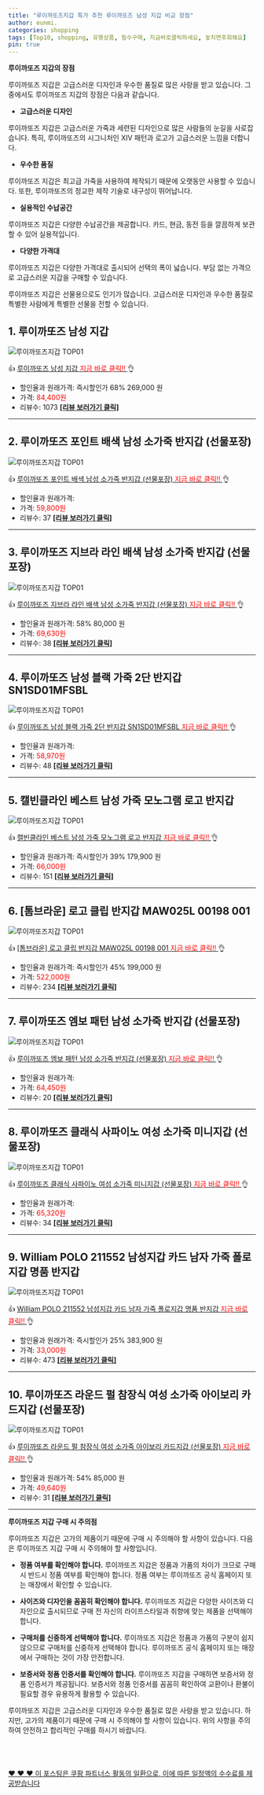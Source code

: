 ```yaml
---
title: "루이까또즈지갑 특가 추천 루이까또즈 남성 지갑 비교 장점"
author: eunmi.
categories: shopping
tags: [Top10, shopping, 유행상품, 필수구매, 지금바로클릭하세요, 놓치면후회해요]
pin: true
---
```

**루이까또즈 지갑의 장점**

루이까또즈 지갑은 고급스러운 디자인과 우수한 품질로 많은 사랑을 받고 있습니다. 그 중에서도 루이까또즈 지갑의 장점은 다음과 같습니다.

* **고급스러운 디자인**

루이까또즈 지갑은 고급스러운 가죽과 세련된 디자인으로 많은 사람들의 눈길을 사로잡습니다. 특히, 루이까또즈의 시그니처인 XIV 패턴과 로고가 고급스러운 느낌을 더합니다.

* **우수한 품질**

루이까또즈 지갑은 최고급 가죽을 사용하여 제작되기 때문에 오랫동안 사용할 수 있습니다. 또한, 루이까또즈의 정교한 제작 기술로 내구성이 뛰어납니다.

* **실용적인 수납공간**

루이까또즈 지갑은 다양한 수납공간을 제공합니다. 카드, 현금, 동전 등을 깔끔하게 보관할 수 있어 실용적입니다.

* **다양한 가격대**

루이까또즈 지갑은 다양한 가격대로 출시되어 선택의 폭이 넓습니다. 부담 없는 가격으로 고급스러운 지갑을 구매할 수 있습니다.

루이까또즈 지갑은 선물용으로도 인기가 많습니다. 고급스러운 디자인과 우수한 품질로 특별한 사람에게 특별한 선물을 전할 수 있습니다.

   

## 1. 루이까또즈 남성 지갑

![루이까또즈지갑 TOP01](https://thumbnail7.coupangcdn.com/thumbnails/remote/230x230ex/image/vendor_inventory/370b/36357a9892bed93afa4173dd94a6ffb69dd082362510b672f5df7beca313.png)


👍 [루이까또즈 남성 지갑 <font color=red> 지금 바로 클릭!! </font> ](https://link.coupang.com/re/AFFSDP?lptag=AF3617701&subid=GithubCoopas&pageKey=7422601924&traceid=V0-153&itemId=19258393156&vendorItemId=86373887976) 👌 


- 할인율과 원래가격: 즉시할인가 68%  269,000   원
- 가격: <span style='color:red'>84,400원</span>
- 리뷰수: 1073  [**[리뷰 보러가기 클릭]**](https://link.coupang.com/re/AFFSDP?lptag=AF3617701&subid=GithubCoopas&pageKey=7422601924&traceid=V0-153&itemId=19258393156&vendorItemId=86373887976)

---


   

## 2. 루이까또즈 포인트 배색 남성 소가죽 반지갑 (선물포장)

![루이까또즈지갑 TOP01](https://thumbnail10.coupangcdn.com/thumbnails/remote/230x230ex/image/vendor_inventory/fd61/8fdbf655daf32fef3b2edb80c0a8bd9395902f22b791e1e32fe5570f52e6.png)


👍 [루이까또즈 포인트 배색 남성 소가죽 반지갑 (선물포장) <font color=red> 지금 바로 클릭!! </font> ](https://link.coupang.com/re/AFFSDP?lptag=AF3617701&subid=GithubCoopas&pageKey=7534518473&traceid=V0-153&itemId=19791579874&vendorItemId=86635792328) 👌 


- 할인율과 원래가격: 
- 가격: <span style='color:red'>59,800원</span>
- 리뷰수: 37  [**[리뷰 보러가기 클릭]**](https://link.coupang.com/re/AFFSDP?lptag=AF3617701&subid=GithubCoopas&pageKey=7534518473&traceid=V0-153&itemId=19791579874&vendorItemId=86635792328)

---


   

## 3. 루이까또즈 지브라 라인 배색 남성 소가죽 반지갑 (선물포장)

![루이까또즈지갑 TOP01](https://thumbnail6.coupangcdn.com/thumbnails/remote/230x230ex/image/vendor_inventory/21c3/149f6a0ea0fe1b4cd9577ce0b59af3bb22a6b437f53a5153f926b7e8ecad.png)


👍 [루이까또즈 지브라 라인 배색 남성 소가죽 반지갑 (선물포장) <font color=red> 지금 바로 클릭!! </font> ](https://link.coupang.com/re/AFFSDP?lptag=AF3617701&subid=GithubCoopas&pageKey=7432634708&traceid=V0-153&itemId=19307650928&vendorItemId=86491511974) 👌 


- 할인율과 원래가격: 58%  80,000   원
- 가격: <span style='color:red'>69,630원</span>
- 리뷰수: 38  [**[리뷰 보러가기 클릭]**](https://link.coupang.com/re/AFFSDP?lptag=AF3617701&subid=GithubCoopas&pageKey=7432634708&traceid=V0-153&itemId=19307650928&vendorItemId=86491511974)

---


   

## 4. 루이까또즈 남성 블랙 가죽 2단 반지갑 SN1SD01MFSBL

![루이까또즈지갑 TOP01](https://thumbnail6.coupangcdn.com/thumbnails/remote/230x230ex/image/vendor_inventory/7c19/4d4c925870fb28a7af3e79123cbb3c924f2445d2ba0552f72324c2fb87fa.png)


👍 [루이까또즈 남성 블랙 가죽 2단 반지갑 SN1SD01MFSBL <font color=red> 지금 바로 클릭!! </font> ](https://link.coupang.com/re/AFFSDP?lptag=AF3617701&subid=GithubCoopas&pageKey=7376672515&traceid=V0-153&itemId=19040830981&vendorItemId=86164547551) 👌 


- 할인율과 원래가격: 
- 가격: <span style='color:red'>58,970원</span>
- 리뷰수: 48  [**[리뷰 보러가기 클릭]**](https://link.coupang.com/re/AFFSDP?lptag=AF3617701&subid=GithubCoopas&pageKey=7376672515&traceid=V0-153&itemId=19040830981&vendorItemId=86164547551)

---


   

## 5. 캘빈클라인 베스트 남성 가죽 모노그램 로고 반지갑

![루이까또즈지갑 TOP01](https://thumbnail7.coupangcdn.com/thumbnails/remote/230x230ex/image/vendor_inventory/e56c/2a33261143cedf865ff6b49fa73b385090bb4d29cfda3caadf4d3667e1fc.png)


👍 [캘빈클라인 베스트 남성 가죽 모노그램 로고 반지갑 <font color=red> 지금 바로 클릭!! </font> ](https://link.coupang.com/re/AFFSDP?lptag=AF3617701&subid=GithubCoopas&pageKey=7442465785&traceid=V0-153&itemId=19356101048&vendorItemId=86469202153) 👌 


- 할인율과 원래가격: 즉시할인가 39%  179,900   원
- 가격: <span style='color:red'>66,000원</span>
- 리뷰수: 151  [**[리뷰 보러가기 클릭]**](https://link.coupang.com/re/AFFSDP?lptag=AF3617701&subid=GithubCoopas&pageKey=7442465785&traceid=V0-153&itemId=19356101048&vendorItemId=86469202153)

---


   

## 6. [톰브라운] 로고 클립 반지갑 MAW025L 00198 001

![루이까또즈지갑 TOP01](https://thumbnail9.coupangcdn.com/thumbnails/remote/230x230ex/image/vendor_inventory/c1fb/889e533732dc5bb632d50f0af27c0520aff02d3be07f7642d8bc1af92d37.jpg)


👍 [[톰브라운] 로고 클립 반지갑 MAW025L 00198 001 <font color=red> 지금 바로 클릭!! </font> ](https://link.coupang.com/re/AFFSDP?lptag=AF3617701&subid=GithubCoopas&pageKey=7028466661&traceid=V0-153&itemId=17336837945&vendorItemId=85782824939) 👌 


- 할인율과 원래가격: 즉시할인가 45%  199,000   원
- 가격: <span style='color:red'>522,000원</span>
- 리뷰수: 234  [**[리뷰 보러가기 클릭]**](https://link.coupang.com/re/AFFSDP?lptag=AF3617701&subid=GithubCoopas&pageKey=7028466661&traceid=V0-153&itemId=17336837945&vendorItemId=85782824939)

---


   

## 7. 루이까또즈 엠보 패턴 남성 소가죽 반지갑 (선물포장)

![루이까또즈지갑 TOP01](https://thumbnail10.coupangcdn.com/thumbnails/remote/230x230ex/image/vendor_inventory/db51/594f2c68c6f07333c3b471c655295d021a0540208cea8f31653a7e526308.png)


👍 [루이까또즈 엠보 패턴 남성 소가죽 반지갑 (선물포장) <font color=red> 지금 바로 클릭!! </font> ](https://link.coupang.com/re/AFFSDP?lptag=AF3617701&subid=GithubCoopas&pageKey=7432619553&traceid=V0-153&itemId=19307582546&vendorItemId=86491450143) 👌 


- 할인율과 원래가격: 
- 가격: <span style='color:red'>64,450원</span>
- 리뷰수: 20  [**[리뷰 보러가기 클릭]**](https://link.coupang.com/re/AFFSDP?lptag=AF3617701&subid=GithubCoopas&pageKey=7432619553&traceid=V0-153&itemId=19307582546&vendorItemId=86491450143)

---


   

## 8. 루이까또즈 클래식 사파이노 여성 소가죽 미니지갑 (선물포장)

![루이까또즈지갑 TOP01](https://thumbnail8.coupangcdn.com/thumbnails/remote/230x230ex/image/vendor_inventory/fb49/f4c9e143df84d8c9a2f2ca6ec799ab86aaef2d41050ec24b4f2ac4006dee.png)


👍 [루이까또즈 클래식 사파이노 여성 소가죽 미니지갑 (선물포장) <font color=red> 지금 바로 클릭!! </font> ](https://link.coupang.com/re/AFFSDP?lptag=AF3617701&subid=GithubCoopas&pageKey=7533107368&traceid=V0-153&itemId=19784781137&vendorItemId=86422238596) 👌 


- 할인율과 원래가격: 
- 가격: <span style='color:red'>65,320원</span>
- 리뷰수: 34  [**[리뷰 보러가기 클릭]**](https://link.coupang.com/re/AFFSDP?lptag=AF3617701&subid=GithubCoopas&pageKey=7533107368&traceid=V0-153&itemId=19784781137&vendorItemId=86422238596)

---


   

## 9. William POLO 211552 남성지갑 카드 남자 가죽 폴로지갑 명품 반지갑

![루이까또즈지갑 TOP01](https://thumbnail6.coupangcdn.com/thumbnails/remote/230x230ex/image/vendor_inventory/1a55/6d9cb2d4fd804734dc972339f39734d585bf7e2e3031d46f3860521c7f2d.jpg)


👍 [William POLO 211552 남성지갑 카드 남자 가죽 폴로지갑 명품 반지갑 <font color=red> 지금 바로 클릭!! </font> ](https://link.coupang.com/re/AFFSDP?lptag=AF3617701&subid=GithubCoopas&pageKey=7077362084&traceid=V0-153&itemId=17595067490&vendorItemId=84761437374) 👌 


- 할인율과 원래가격: 즉시할인가 25%  383,900   원
- 가격: <span style='color:red'>33,000원</span>
- 리뷰수: 473  [**[리뷰 보러가기 클릭]**](https://link.coupang.com/re/AFFSDP?lptag=AF3617701&subid=GithubCoopas&pageKey=7077362084&traceid=V0-153&itemId=17595067490&vendorItemId=84761437374)

---


   

## 10. 루이까또즈 라운드 펄 참장식 여성 소가죽 아이보리 카드지갑 (선물포장)

![루이까또즈지갑 TOP01](https://thumbnail9.coupangcdn.com/thumbnails/remote/230x230ex/image/vendor_inventory/1dc0/e2edf357f4ad926fece52d5a127e480da758d3b59902da092a44f806ca66.jpg)


👍 [루이까또즈 라운드 펄 참장식 여성 소가죽 아이보리 카드지갑 (선물포장) <font color=red> 지금 바로 클릭!! </font> ](https://link.coupang.com/re/AFFSDP?lptag=AF3617701&subid=GithubCoopas&pageKey=7502045396&traceid=V0-153&itemId=19640006422&vendorItemId=86746238119) 👌 


- 할인율과 원래가격: 54%  85,000   원
- 가격: <span style='color:red'>49,640원</span>
- 리뷰수: 31  [**[리뷰 보러가기 클릭]**](https://link.coupang.com/re/AFFSDP?lptag=AF3617701&subid=GithubCoopas&pageKey=7502045396&traceid=V0-153&itemId=19640006422&vendorItemId=86746238119)

---
**루이까또즈 지갑 구매 시 주의점**

루이까또즈 지갑은 고가의 제품이기 때문에 구매 시 주의해야 할 사항이 있습니다. 다음은 루이까또즈 지갑 구매 시 주의해야 할 사항입니다.

* **정품 여부를 확인해야 합니다.** 루이까또즈 지갑은 정품과 가품의 차이가 크므로 구매 시 반드시 정품 여부를 확인해야 합니다. 정품 여부는 루이까또즈 공식 홈페이지 또는 매장에서 확인할 수 있습니다.

* **사이즈와 디자인을 꼼꼼히 확인해야 합니다.** 루이까또즈 지갑은 다양한 사이즈와 디자인으로 출시되므로 구매 전 자신의 라이프스타일과 취향에 맞는 제품을 선택해야 합니다.

* **구매처를 신중하게 선택해야 합니다.** 루이까또즈 지갑은 정품과 가품의 구분이 쉽지 않으므로 구매처를 신중하게 선택해야 합니다. 루이까또즈 공식 홈페이지 또는 매장에서 구매하는 것이 가장 안전합니다.

* **보증서와 정품 인증서를 확인해야 합니다.** 루이까또즈 지갑을 구매하면 보증서와 정품 인증서가 제공됩니다. 보증서와 정품 인증서를 꼼꼼히 확인하여 교환이나 환불이 필요할 경우 유용하게 활용할 수 있습니다.

루이까또즈 지갑은 고급스러운 디자인과 우수한 품질로 많은 사랑을 받고 있습니다. 하지만, 고가의 제품이기 때문에 구매 시 주의해야 할 사항이 있습니다. 위의 사항을 주의하여 안전하고 합리적인 구매를 하시기 바랍니다.<br><br><br><br><br> [ ❤ ❤ ❤ 이 포스팅은 쿠팡 파트너스 활동의 일환으로, 이에 따른 일정액의 수수료를 제공받습니다](https://link.coupang.com/a/bcEFyh)
